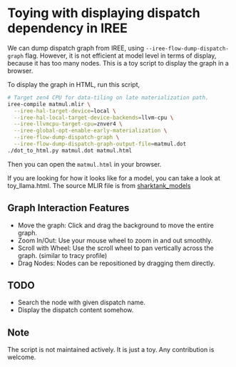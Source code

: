 # Toying with displaying dispatch dependency in IREE

We can dump dispatch graph from IREE, using `--iree-flow-dump-dispatch-graph`
flag. However, it is not efficient at model level in terms of display, because
it has too many nodes. This is a toy script to display the graph in a browser.

To display the graph in HTML, run this script,

```bash
# Target zen4 CPU for data-tiling on late materialization path.
iree-compile matmul.mlir \
  --iree-hal-target-device=local \
  --iree-hal-local-target-device-backends=llvm-cpu \
  --iree-llvmcpu-target-cpu=znver4 \
  --iree-global-opt-enable-early-materialization \
  --iree-flow-dump-dispatch-graph \
  --iree-flow-dump-dispatch-graph-output-file=matmul.dot
./dot_to_html.py matmul.dot matmul.html
```

Then you can open the `matmul.html` in your browser.

If you are looking for how it looks like for a model, you can take a look at
toy_llama.html. The source MLIR file is from [sharktank_models](https://github.com/iree-org/iree-test-suites/tree/main/sharktank_models)

## Graph Interaction Features
- Move the graph: Click and drag the background to move the entire graph.
- Zoom In/Out: Use your mouse wheel to zoom in and out smoothly.
- Scroll with Wheel: Use the scroll wheel to pan vertically across the graph.
    (similar to tracy profile)
- Drag Nodes: Nodes can be repositioned by dragging them directly.

## TODO

- Search the node with given dispatch name.
- Display the dispatch content somehow.

## Note

The script is not maintained actively. It is just a toy. Any contribution is
welcome.
